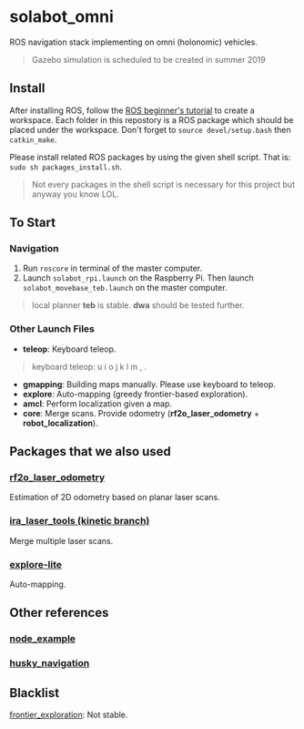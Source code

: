 # solabot_omni
ROS navigation stack implementing on omni (holonomic) vehicles.
> Gazebo simulation is scheduled to be created in summer 2019

## Install
After installing ROS, follow the [ROS beginner's tutorial](http://wiki.ros.org/ROS/Tutorials) to create a workspace. Each folder in this repostory is a ROS package which should be placed under the workspace. Don't forget to `source devel/setup.bash` then `catkin_make`. 

Please install related ROS packages by using the given shell script. That is: `sudo sh packages_install.sh`.

> Not every packages in the shell script is necessary for this project but anyway you know LOL.

## To Start
### Navigation
1. Run `roscore` in terminal of the master computer.
2. Launch `solabot_rpi.launch` on the Raspberry Pi. Then launch `solabot_movebase_teb.launch` on the master computer.
> local planner __teb__ is stable. __dwa__ should be tested further.

### Other Launch Files
* __teleop__: Keyboard teleop.
> keyboard teleop: 
> u i o
> j k l 
> m , .
* __gmapping__: Building maps manually. Please use keyboard to teleop.
* __explore__: Auto-mapping (greedy frontier-based exploration).
* __amcl__: Perform localization given a map. 
* __core__: Merge scans. Provide odometry (__rf2o_laser_odometry__ + __robot_localization__).

## Packages that we also used

### [rf2o_laser_odometry](http://wiki.ros.org/rf2o)
Estimation of 2D odometry based on planar laser scans.

### [ira_laser_tools (kinetic branch)](https://github.com/iralabdisco/ira_laser_tools/tree/kinetic)
Merge multiple laser scans.

### [explore-lite](http://wiki.ros.org/explore_lite)
Auto-mapping.

## Other references
### [node_example](https://github.com/tdenewiler/node_example)

### [husky_navigation](http://wiki.ros.org/husky_navigation)

## Blacklist
[frontier_exploration](http://wiki.ros.org/frontier_exploration): Not stable.
